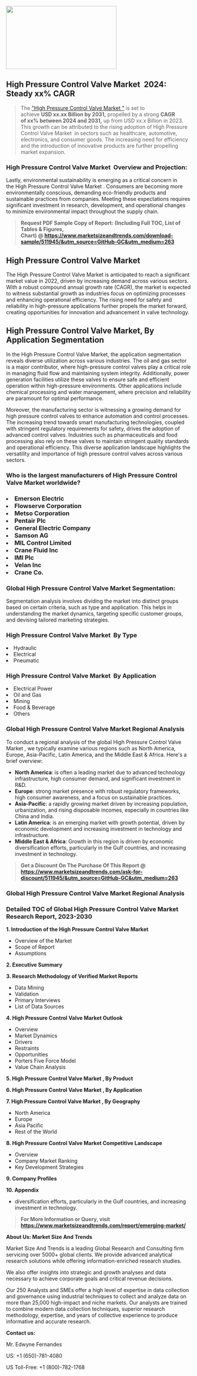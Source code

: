 <p><img class="alignnone size-medium wp-image-20088" src="https://ffe5etoiles.com/wp-content/uploads/2024/12/MST1-300x171.png" alt="" width="300" height="171" /></p><h2 id="ember46" class="ember-view reader-text-block__heading-2">High Pressure Control Valve Market &nbsp;2024: Steady&nbsp;xx% CAGR</h2><blockquote id="ember47" class="ember-view reader-text-block__blockquote">The&nbsp;<a class="app-aware-link " href="https://www.marketsizeandtrends.com/download-sample/511945/&utm_source=GitHub-GC&utm_medium=263" target="_blank" data-test-app-aware-link="">"High Pressure Control Valve Market "</a>&nbsp;is set to achieve&nbsp;<strong>USD&nbsp;xx.xx&nbsp;Billion by 2031,</strong>&nbsp;propelled by a strong&nbsp;<strong>CAGR of&nbsp;xx% between 2024 and 2031,</strong>&nbsp;up from USD xx.x Billion in 2023. This growth can be attributed to the rising adoption of&nbsp;High Pressure Control Valve Market &nbsp;in sectors such as healthcare, automotive, electronics, and consumer goods. The increasing need for efficiency and the introduction of innovative products are further propelling market expansion.</blockquote><h3 id="ember48" class="ember-view reader-text-block__heading-3">High Pressure Control Valve Market &nbsp;Overview and Projection:</h3><p id="ember49" class="ember-view reader-text-block__paragraph">Lastly, environmental sustainability is emerging as a critical concern in the&nbsp;High Pressure Control Valve Market . Consumers are becoming more environmentally conscious, demanding eco-friendly products and sustainable practices from companies. Meeting these expectations requires significant investment in research, development, and operational changes to minimize environmental impact throughout the supply chain.</p><blockquote id="ember50" class="ember-view reader-text-block__blockquote"><strong>Request PDF Sample Copy of Report: (Including Full TOC, List of Tables &amp; Figures, Chart)&nbsp;@&nbsp;<strong><a href="https://www.marketsizeandtrends.com/download-sample/511945/&utm_source=GitHub-GC&utm_medium=263" target="_blank">https://www.marketsizeandtrends.com/download-sample/511945/&utm_source=GitHub-GC&utm_medium=263</a></strong></strong></blockquote><h3 class=""> <h2>High Pressure Control Valve Market</h2><p>The High Pressure Control Valve Market is anticipated to reach a significant market value in 2022, driven by increasing demand across various sectors. With a robust compound annual growth rate (CAGR), the market is expected to witness substantial growth as industries focus on optimizing processes and enhancing operational efficiency. The rising need for safety and reliability in high-pressure applications further propels the market forward, creating opportunities for innovation and advancement in valve technology.</p><h2>High Pressure Control Valve Market, By Application Segmentation</h2><p>In the High Pressure Control Valve Market, the application segmentation reveals diverse utilization across various industries. The oil and gas sector is a major contributor, where high-pressure control valves play a critical role in managing fluid flow and maintaining system integrity. Additionally, power generation facilities utilize these valves to ensure safe and efficient operation within high-pressure environments. Other applications include chemical processing and water management, where precision and reliability are paramount for optimal performance.</p><p>Moreover, the manufacturing sector is witnessing a growing demand for high pressure control valves to enhance automation and control processes. The increasing trend towards smart manufacturing technologies, coupled with stringent regulatory requirements for safety, drives the adoption of advanced control valves. Industries such as pharmaceuticals and food processing also rely on these valves to maintain stringent quality standards and operational efficiency. This diverse application landscape highlights the versatility and importance of high pressure control valves across various sectors.</p></h3><h3 id="" class="">Who is the largest manufacturers of&nbsp;High Pressure Control Valve Market worldwide?</h3><h3 class=""></Li><Li>Emerson Electric</Li><Li> Flowserve Corporation</Li><Li> Metso Corporation</Li><Li> Pentair Plc</Li><Li> General Electric Company</Li><Li> Samson AG</Li><Li> MIL Control Limited</Li><Li> Crane Fluid Inc</Li><Li> IMI Plc</Li><Li> Velan Inc</Li><Li> Crane Co.</h3><h3 id="ember53" class="ember-view reader-text-block__heading-3">Global&nbsp;High Pressure Control Valve Market Segmentation:</h3><p id="ember54" class="ember-view reader-text-block__paragraph">Segmentation analysis involves dividing the market into distinct groups based on certain criteria, such as type and application. This helps in understanding the market dynamics, targeting specific customer groups, and devising tailored marketing strategies.</p><h3 id="" class="">High Pressure Control Valve Market &nbsp;By Type</h3><p></Li><Li>Hydraulic</Li><Li> Electrical</Li><Li> Pneumatic</p><h3 id="" class="">High Pressure Control Valve Market &nbsp;By Application</h3><p class=""></Li><Li>Electrical Power</Li><Li> Oil and Gas</Li><Li> Mining</Li><Li> Food & Beverage</Li><Li> Others</p><h3 id="ember62" class="ember-view reader-text-block__heading-3">Global High Pressure Control Valve Market Regional Analysis</h3><p id="ember63" class="ember-view reader-text-block__paragraph">To conduct a regional analysis of the global High Pressure Control Valve Market , we typically examine various regions such as North America, Europe, Asia-Pacific, Latin America, and the Middle East &amp; Africa. Here's a brief overview:</p><ul><li><strong>North America</strong>: is often a leading market due to advanced technology infrastructure, high consumer demand, and significant investment in R&amp;D.</li><li><strong>Europe</strong>: strong market presence with robust regulatory frameworks, high consumer awareness, and a focus on sustainable practices.</li><li><strong>Asia-Pacific</strong>: a rapidly growing market driven by increasing population, urbanization, and rising disposable incomes, especially in countries like China and India.</li><li><strong>Latin America</strong>: is an emerging market with growth potential, driven by economic development and increasing investment in technology and infrastructure.</li><li><strong>Middle East &amp; Africa</strong>: Growth in this region is driven by economic diversification efforts, particularly in the Gulf countries, and increasing investment in technology.</li></ul><blockquote id="ember61" class="ember-view reader-text-block__blockquote"><strong>Get a Discount On The Purchase Of This Report @ <strong><a href="https://html-cleaner.com/" target="">https://www.marketsizeandtrends.com/ask-for-discount/511945/&utm_source=GitHub-GC&utm_medium=263</a></strong></strong></blockquote><h3 id="ember62" class="ember-view reader-text-block__heading-3">Global High Pressure Control Valve Market Regional Analysis</h3><h3 id="" class="">Detailed TOC of Global High Pressure Control Valve Market Research Report, 2023-2030</h3><p id="" class=""><strong>1. Introduction of the High Pressure Control Valve Market </strong></p><ul><li>Overview of the Market</li><li>Scope of Report</li><li>Assumptions</li></ul><p id="" class=""><strong>2. Executive Summary</strong></p><p id="" class=""><strong>3. Research Methodology of Verified Market Reports</strong></p><ul><li>Data Mining</li><li>Validation</li><li>Primary Interviews</li><li>List of Data Sources</li></ul><p id="" class=""><strong>4. High Pressure Control Valve Market Outlook</strong></p><ul><li>Overview</li><li>Market Dynamics</li><li>Drivers</li><li>Restraints</li><li>Opportunities</li><li>Porters Five Force Model</li><li>Value Chain Analysis</li></ul><p id="" class=""><strong>5. High Pressure Control Valve Market , By Product</strong></p><p id="" class=""><strong>6. High Pressure Control Valve Market , By Application</strong></p><p id="" class=""><strong>7. High Pressure Control Valve Market , By Geography</strong></p><ul><li>North America</li><li>Europe</li><li>Asia Pacific</li><li>Rest of the World</li></ul><p id="" class=""><strong>8. High Pressure Control Valve Market Competitive Landscape</strong></p><ul><li>Overview</li><li>Company Market Ranking</li><li>Key Development Strategies</li></ul><p id="" class=""><strong>9. Company Profiles</strong></p><p id="" class=""><strong>10. Appendix</strong></p><ul><li>diversification efforts, particularly in the Gulf countries, and increasing investment in technology.</li></ul><blockquote id="ember65" class="ember-view reader-text-block__blockquote"><strong>For More Information or Query, visit <strong><strong><a href="https://html-cleaner.com/" target="">https://www.marketsizeandtrends.com/report/emerging-market/</a></strong></strong></strong></blockquote><p id="" class=""><strong>About Us: Market Size And Trends</strong></p><p id="" class="">Market Size And Trends is a leading Global Research and Consulting firm servicing over 5000+ global clients. We provide advanced analytical research solutions while offering information-enriched research studies.</p><p id="" class="">We also offer insights into strategic and growth analyses and data necessary to achieve corporate goals and critical revenue decisions.</p><p id="" class="">Our 250 Analysts and SMEs offer a high level of expertise in data collection and governance using industrial techniques to collect and analyze data on more than 25,000 high-impact and niche markets. Our analysts are trained to combine modern data collection techniques, superior research methodology, expertise, and years of collective experience to produce informative and accurate research.</p><p id="" class=""><strong>Contact us:</strong></p><p id="" class="">Mr. Edwyne Fernandes</p><p id="" class="">US: +1 (650)-781-4080</p><p id="" class="">US Toll-Free: +1 (800)-782-1768</p>
